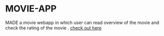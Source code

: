 # MOVIE-APP
MADE a movie webapp in which user can read overview of the movie and check the rating of the movie .
[check out here](movieratingsssn.netlify.app)
